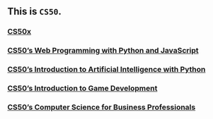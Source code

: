 ## This is `CS50`.

### [CS50x](https://cs50.harvard.edu/x/2021/)

### [CS50’s Web Programming with Python and JavaScript](https://cs50.harvard.edu/web/2020/)

### [CS50’s Introduction to Artificial Intelligence with Python](https://cs50.harvard.edu/ai/2020/)

### [CS50’s Introduction to Game Development](https://cs50.harvard.edu/games/2018/)

### [CS50’s Computer Science for Business Professionals](https://cs50.harvard.edu/business/2017/)
